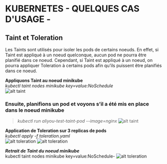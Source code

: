 
# KUBERNETES - QUELQUES CAS D'USAGE -
## Taint et Toleration

Les Taints sont utilisés pour isoler les pods de certains noeuds. En effet, si Taint est appliqué à un noeud quelconque, aucun pod ne pourra être planifié dans ce noeud. Cependant, si Taint est appliqué à un noeud, on pourra appliquer Toleration à certains pods afin qu’ils puissent être planifiés dans ce noeud.


**Appliquons Taint au noeud minikube** <br />
_kubectl taint nodes minikube key=value:NoSchedule_  <br />
![alt taint](https://aliyoub.github.io/kubernetes/images/taints-tolerations_1.png)

### Ensuite, planifions un pod et voyons s’il a été mis en place dans le noeud minikube <br />
> _kubectl run aliyou-test-taint-pod --image=nginx_
![alt taint](https://aliyoub.github.io/kubernetes/images/taints-tolerations_2.png)


**Application de Toleration sur 3 replicas de pods** <br />
_kubectl apply -f toleration.yaml_ <br />
![alt toleration](https://aliyoub.github.io/kubernetes/images/taints-tolerations_3.png)
![alt toleration](https://aliyoub.github.io/kubernetes/images/taints-tolerations_5b.png)


**_Retrait de Taint du noeud minikube_** <br />
kubectl taint nodes minikube key=value:NoSchedule-
![alt toleration](https://aliyoub.github.io/kubernetes/images/taints-tolerations_5.png)
